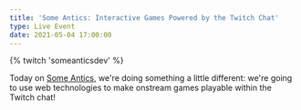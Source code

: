 ```yaml
---
title: 'Some Antics: Interactive Games Powered by the Twitch Chat'
type: Live Event
date: 2021-05-04 17:00:00
---
```


{% twitch 'someanticsdev' %}

Today on [Some Antics](https://twitch.tv/SomeAnticsDev), we're doing something a little different: we're going to use web technologies to make onstream games playable within the Twitch chat!
